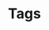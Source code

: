 ---
title: Tags
layout: "tags_42"

menu:
    main: 
        weight: 6
        params:
            icon: tag

comments: false
---